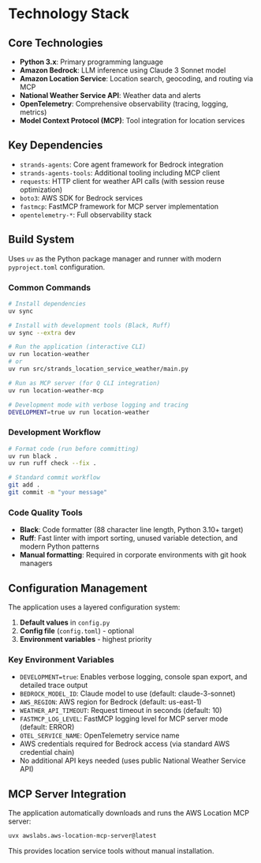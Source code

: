 # Technology Stack

## Core Technologies

- **Python 3.x**: Primary programming language
- **Amazon Bedrock**: LLM inference using Claude 3 Sonnet model
- **Amazon Location Service**: Location search, geocoding, and routing via MCP
- **National Weather Service API**: Weather data and alerts
- **OpenTelemetry**: Comprehensive observability (tracing, logging, metrics)
- **Model Context Protocol (MCP)**: Tool integration for location services

## Key Dependencies

- `strands-agents`: Core agent framework for Bedrock integration
- `strands-agents-tools`: Additional tooling including MCP client
- `requests`: HTTP client for weather API calls (with session reuse optimization)
- `boto3`: AWS SDK for Bedrock services
- `fastmcp`: FastMCP framework for MCP server implementation
- `opentelemetry-*`: Full observability stack

## Build System

Uses `uv` as the Python package manager and runner with modern `pyproject.toml` configuration.

### Common Commands

```bash
# Install dependencies
uv sync

# Install with development tools (Black, Ruff)
uv sync --extra dev

# Run the application (interactive CLI)
uv run location-weather
# or
uv run src/strands_location_service_weather/main.py

# Run as MCP server (for Q CLI integration)
uv run location-weather-mcp

# Development mode with verbose logging and tracing
DEVELOPMENT=true uv run location-weather
```

### Development Workflow

```bash
# Format code (run before committing)
uv run black .
uv run ruff check --fix .

# Standard commit workflow
git add .
git commit -m "your message"
```

### Code Quality Tools

- **Black**: Code formatter (88 character line length, Python 3.10+ target)
- **Ruff**: Fast linter with import sorting, unused variable detection, and modern Python patterns
- **Manual formatting**: Required in corporate environments with git hook managers

## Configuration Management

The application uses a layered configuration system:

1. **Default values** in `config.py`
2. **Config file** (`config.toml`) - optional
3. **Environment variables** - highest priority

### Key Environment Variables

- `DEVELOPMENT=true`: Enables verbose logging, console span export, and detailed trace output
- `BEDROCK_MODEL_ID`: Claude model to use (default: claude-3-sonnet)
- `AWS_REGION`: AWS region for Bedrock (default: us-east-1)
- `WEATHER_API_TIMEOUT`: Request timeout in seconds (default: 10)
- `FASTMCP_LOG_LEVEL`: FastMCP logging level for MCP server mode (default: ERROR)
- `OTEL_SERVICE_NAME`: OpenTelemetry service name
- AWS credentials required for Bedrock access (via standard AWS credential chain)
- No additional API keys needed (uses public National Weather Service API)

## MCP Server Integration

The application automatically downloads and runs the AWS Location MCP server:
```bash
uvx awslabs.aws-location-mcp-server@latest
```

This provides location service tools without manual installation.